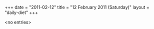 +++
date = "2011-02-12"
title = "12 February 2011 (Saturday)"
layout = "daily-diet"
+++

<p>&lt;no entries&gt;</p>